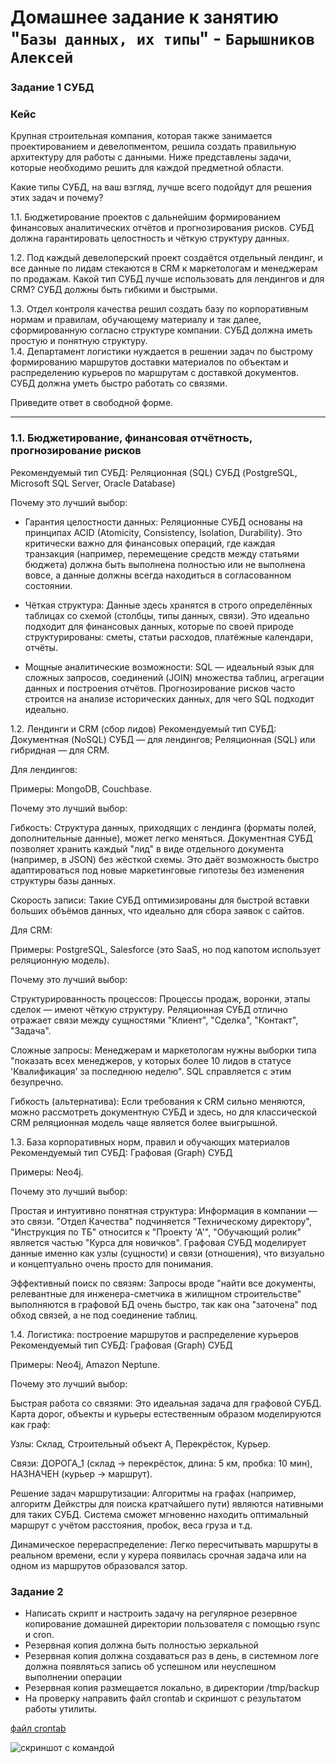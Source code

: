 # Домашнее задание к занятию "`Базы данных, их типы`" - `Барышников Алексей`  
### Задание 1 СУБД  
### Кейс
Крупная строительная компания, которая также занимается проектированием и девелопментом, решила создать правильную архитектуру для работы с данными. Ниже представлены задачи, которые необходимо решить для каждой предметной области.

Какие типы СУБД, на ваш взгляд, лучше всего подойдут для решения этих задач и почему?

1.1. Бюджетирование проектов с дальнейшим формированием финансовых аналитических отчётов и прогнозирования рисков. СУБД должна гарантировать целостность и чёткую структуру данных.

1.2. Под каждый девелоперский проект создаётся отдельный лендинг, и все данные по лидам стекаются в CRM к маркетологам и менеджерам по продажам. Какой тип СУБД лучше использовать для лендингов и для CRM? СУБД должны быть гибкими и быстрыми.

1.3. Отдел контроля качества решил создать базу по корпоративным нормам и правилам, обучающему материалу и так далее, сформированную согласно структуре компании. СУБД должна иметь простую и понятную структуру.  
1.4. Департамент логистики нуждается в решении задач по быстрому формированию маршрутов доставки материалов по объектам и распределению курьеров по маршрутам с доставкой документов. СУБД должна уметь быстро работать со связями.

Приведите ответ в свободной форме.  

---


### 1.1. Бюджетирование, финансовая отчётность, прогнозирование рисков  
  
Рекомендуемый тип СУБД: Реляционная (SQL) СУБД (PostgreSQL, Microsoft SQL Server, Oracle Database)  

Почему это лучший выбор:

* Гарантия целостности данных: Реляционные СУБД основаны на принципах ACID (Atomicity, Consistency, Isolation, Durability). Это критически важно для финансовых операций, где каждая транзакция (например, перемещение средств между статьями бюджета) должна быть выполнена полностью или не выполнена вовсе, а данные должны всегда находиться в согласованном состоянии.

* Чёткая структура: Данные здесь хранятся в строго определённых таблицах со схемой (столбцы, типы данных, связи). Это идеально подходит для финансовых данных, которые по своей природе структурированы: сметы, статьи расходов, платёжные календари, отчёты.

* Мощные аналитические возможности: SQL — идеальный язык для сложных запросов, соединений (JOIN) множества таблиц, агрегации данных и построения отчётов. Прогнозирование рисков часто строится на анализе исторических данных, для чего SQL подходит идеально.

1.2. Лендинги и CRM (сбор лидов)
Рекомендуемый тип СУБД: Документная (NoSQL) СУБД — для лендингов; Реляционная (SQL) или гибридная — для CRM.

Для лендингов:

Примеры: MongoDB, Couchbase.

Почему это лучший выбор:

Гибкость: Структура данных, приходящих с лендинга (форматы полей, дополнительные данные), может легко меняться. Документная СУБД позволяет хранить каждый "лид" в виде отдельного документа (например, в JSON) без жёсткой схемы. Это даёт возможность быстро адаптироваться под новые маркетинговые гипотезы без изменения структуры базы данных.

Скорость записи: Такие СУБД оптимизированы для быстрой вставки больших объёмов данных, что идеально для сбора заявок с сайтов.

Для CRM:

Примеры: PostgreSQL, Salesforce (это SaaS, но под капотом использует реляционную модель).

Почему это лучший выбор:

Структурированность процессов: Процессы продаж, воронки, этапы сделок — имеют чёткую структуру. Реляционная СУБД отлично отражает связи между сущностями "Клиент", "Сделка", "Контакт", "Задача".

Сложные запросы: Менеджерам и маркетологам нужны выборки типа "показать всех менеджеров, у которых более 10 лидов в статусе 'Квалификация' за последнюю неделю". SQL справляется с этим безупречно.

Гибкость (альтернатива): Если требования к CRM сильно меняются, можно рассмотреть документную СУБД и здесь, но для классической CRM реляционная модель чаще является более выигрышной.

1.3. База корпоративных норм, правил и обучающих материалов
Рекомендуемый тип СУБД: Графовая (Graph) СУБД

Примеры: Neo4j.

Почему это лучший выбор:

Простая и интуитивно понятная структура: Информация в компании — это связи. "Отдел Качества" подчиняется "Техническому директору", "Инструкция по ТБ" относится к "Проекту 'А'", "Обучающий ролик" является частью "Курса для новичков". Графовая СУБД моделирует данные именно как узлы (сущности) и связи (отношения), что визуально и концептуально очень просто для понимания.

Эффективный поиск по связям: Запросы вроде "найти все документы, релевантные для инженера-сметчика в жилищном строительстве" выполняются в графовой БД очень быстро, так как она "заточена" под обход связей, а не под соединение таблиц.

1.4. Логистика: построение маршрутов и распределение курьеров
Рекомендуемый тип СУБД: Графовая (Graph) СУБД

Примеры: Neo4j, Amazon Neptune.

Почему это лучший выбор:

Быстрая работа со связями: Это идеальная задача для графовой СУБД. Карта дорог, объекты и курьеры естественным образом моделируются как граф:

Узлы: Склад, Строительный объект А, Перекрёсток, Курьер.

Связи: ДОРОГА_1 (склад -> перекрёсток, длина: 5 км, пробка: 10 мин), НАЗНАЧЕН (курьер -> маршрут).

Решение задач маршрутизации: Алгоритмы на графах (например, алгоритм Дейкстры для поиска кратчайшего пути) являются нативными для таких СУБД. Система сможет мгновенно находить оптимальный маршрут с учётом расстояния, пробок, веса груза и т.д.

Динамическое перераспределение: Легко пересчитывать маршруты в реальном времени, если у курера появилась срочная задача или на одном из маршрутов образовался затор.

  ### Задание 2
* Написать скрипт и настроить задачу на регулярное резервное копирование домашней директории пользователя с помощью rsync и cron.
* Резервная копия должна быть полностью зеркальной
* Резервная копия должна создаваться раз в день, в системном логе должна появляться запись об успешном или неуспешном выполнении операции
* Резервная копия размещается локально, в директории /tmp/backup
* На проверку направить файл crontab и скриншот с результатом работы утилиты.

 [файл crontab](/crontab)  

![скриншот с командой](/img/3.jpg)  
